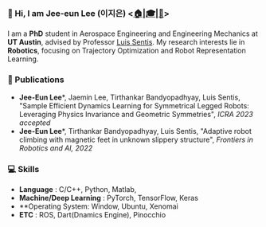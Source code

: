 ### :wave: Hi, I am Jee-eun Lee (이지은) <[:house:](https://jeeeunlee.github.io/)|[:mortar_board:](https://scholar.google.com/citations?user=40I6sZIAAAAJ&hl=en)|[:page_facing_up:](https://github.com/jeeeunlee/jeeeunlee/CV_jelee_2023Mar.pdf)>

I am a **PhD** student in Aerospace Engineering and Engineering Mechanics at **UT Austin**, advised by Professor [Luis Sentis](https://sites.utexas.edu/hcrl/). My research interests lie in **Robotics**, focusing on Trajectory Optimization and Robot Representation Learning.


### :page_facing_up: Publications
- **Jee-Eun Lee***, Jaemin Lee, Tirthankar Bandyopadhyay, Luis Sentis, "Sample Efficient Dynamics Learning for Symmetrical Legged Robots: Leveraging Physics Invariance and Geometric Symmetries", _ICRA 2023 accepted_
- **Jee-Eun Lee***, Tirthankar Bandyopadhyay, Luis Sentis, "Adaptive robot climbing with magnetic feet in unknown slippery structure", _Frontiers in Robotics and AI, 2022_


### :computer: Skills
- **Language** : C/C++, Python, Matlab,
- **Machine/Deep Learning** : PyTorch, TensorFlow, Keras
- **Operating System: Window, Ubuntu, Xenomai
- **ETC** : ROS, Dart(Dnamics Engine), Pinocchio 

<!--
**jeeeunlee/jeeeunlee** is a ✨ _special_ ✨ repository because its `README.md` (this file) appears on your GitHub profile.
- 🔭 I’m currently working on ...
- 🌱 I’m currently learning ...
- 👯 I’m looking to collaborate on ...
- 🤔 I’m looking for help with ...
- 💬 Ask me about ...
- 📫 How to reach me: ...
- 😄 Pronouns: ...
- ⚡ Fun fact: ...
-->


